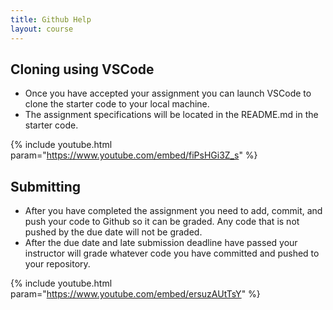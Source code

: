 ```yaml
---
title: Github Help
layout: course
---
```


## Cloning using VSCode

- Once you have accepted your assignment you can launch VSCode to clone the starter code to your
  local machine.
- The assignment specifications will be located in the README.md in the starter code.

{% include youtube.html param="https://www.youtube.com/embed/fiPsHGi3Z_s" %}


## Submitting 

- After you have completed the assignment you need to add, commit, and push your code to Github so
  it can be graded. Any code that is not pushed by the due date will not be graded.
- After the due date and late submission deadline have passed your instructor will grade whatever
  code you have committed and pushed to your repository.

{% include youtube.html param="https://www.youtube.com/embed/ersuzAUtTsY" %}
